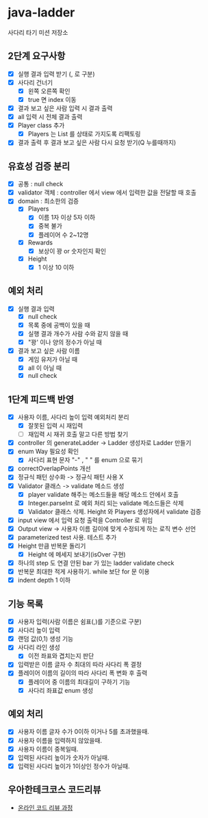 # java-ladder

사다리 타기 미션 저장소

## 2단계 요구사항

- [x] 실행 결과 입력 받기 (, 로 구분)
- [x] 사다리 건너기
    - [x] 왼쪽 오른쪽 확인
    - [x] true 면 index 이동
- [x] 결과 보고 싶은 사람 입력 시 결과 출력
- [x] all 입력 시 전체 결과 출력
- [x] Player class 추가
    - [x] Players 는 List<Player> 를 상태로 가지도록 리팩토링
- [x] 결과 출력 후 결과 보고 싶은 사람 다시 요청 받기(Q 누를때까지)

## 유효성 검증 분리

- [x] 공통 : null check
- [x] validator 객체 : controller 에서 view 에서 입력한 값을 전달할 때 호출
- [x] domain : 최소한의 검증
    - [x] Players
        - [x] 이름 1자 이상 5자 이하
        - [x] 중복 불가
        - [x] 플레이어 수 2~12명
    - [x] Rewards
        - [x] 보상이 꽝 or 숫자인지 확인
    - [x] Height
        - [x] 1 이상 10 이하
 
## 예외 처리

- [x] 실행 결과 입력
    - [x] null check
    - [x] 목록 중에 공백이 있을 때
    - [x] 실행 결과 개수가 사람 수와 같지 않을 때
    - [x] "꽝' 이나 양의 정수가 아닐 때
- [x] 결과 보고 싶은 사람 이름
    - [x] 게임 유저가 아닐 때
    - [x] all 이 아닐 때
    - [x] null check

## 1단계 피드백 반영

- [x] 사용자 이름, 사다리 높이 입력 예외처리 분리
    - [x] 잘못된 입력 시 재입력
    - [ ] 재입력 시 재귀 호출 말고 다른 방법 찾기
- [x] controller 의 generateLadder -> Ladder 생성자로 Ladder 만들기
- [x] enum Way 필요성 확인
    - [x] 사다리 표현 문자 "-" , " " 를 enum 으로 묶기
- [x] correctOverlapPoints 개선
- [x] 정규식 패턴 상수화 -> 정규식 패턴 사용 X
- [x] Validator 클래스 -> validate 메소드 생성
    - [x] player validate 해주는 메소드들을 해당 메소드 안에서 호출
    - [x] Integer.parseInt 로 예외 처리 되는 validate 메소드들은 삭제
    - [x] Validator 클래스 삭제. Height 와 Players 생성자에서 validate 검증
- [x] input view 에서 입력 요청 출력을 Controller 로 위임
- [x] Output view -> 사용자 이름 길이에 맞게 수정되게 하는 로직 변수 선언
- [x] parameterized test 사용. 테스트 추가
- [x] Height 만큼 반복문 돌리기
    - [x] Height 에 메세지 보내기(isOver 구현)
- [x] 하나의 step 도 연결 안된 bar 가 있는 ladder validate check
- [x] 반복문 최대한 적게 사용하기. while 보단 for 문 이용
- [x] indent depth 1 이하

## 기능 목록

- [x] 사용자 입력(사람 이름은 쉼표(,)를 기준으로 구분)
- [x] 사다리 높이 입력
- [x] 랜덤 값(0,1) 생성 기능
- [x] 사다리 라인 생성
    - [x] 이전 좌표와 겹치는지 판단
- [x] 입력받은 이름 글자 수 최대의 따라 사다리 폭 결정
- [x] 플레이어 이름의 길이의 따라 사다리 폭 변화 후 출력
    - [x] 플레이어 중 이름의 최대길이 구하기 기능
    - [x] 사다리 좌표값 enum 생성

## 예외 처리

- [x] 사용자 이름 글자 수가 0이하 이거나 5를 초과했을때.
- [x] 사용자 이름을 입력하지 않았을때.
- [x] 사용자 이름이 중복일때.
- [x] 입력된 사다리 높이가 숫자가 아닐때.
- [x] 입력된 사다리 높이가 1이상인 정수가 아닐때.

## 우아한테크코스 코드리뷰

- [온라인 코드 리뷰 과정](https://github.com/woowacourse/woowacourse-docs/blob/master/maincourse/README.md)

